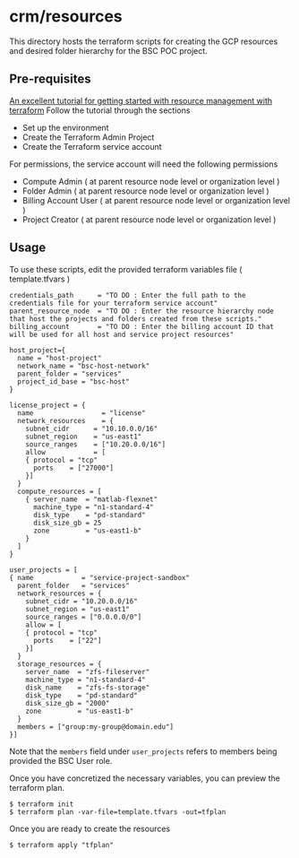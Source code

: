 # crm/resources

This directory hosts the terraform scripts for creating the GCP resources and desired folder hierarchy for the BSC POC project.

## Pre-requisites
[An excellent tutorial for getting started with resource management with terraform](https://cloud.google.com/community/tutorials/managing-gcp-projects-with-terraform)
Follow the tutorial through the sections

* Set up the environment
* Create the Terraform Admin Project
* Create the Terraform service account

For permissions, the service account will need the following permissions

* Compute Admin ( at parent resource node level or organization level )
* Folder Admin ( at parent resource node level or organization level )
* Billing Account User ( at parent resource node level or organization level )
* Project Creator ( at parent resource node level or organization level )

## Usage

To use these scripts, edit the provided terraform variables file ( template.tfvars )
```
credentials_path      = "TO DO : Enter the full path to the credentials file for your terraform service account"
parent_resource_node  = "TO DO : Enter the resource hierarchy node that host the projects and folders created from these scripts."
billing_account       = "TO DO : Enter the billing account ID that will be used for all host and service project resources"

host_project={
  name = "host-project"
  network_name = "bsc-host-network"
  parent_folder = "services"
  project_id_base = "bsc-host"
}

license_project = {
  name                 = "license"
  network_resources    = {
    subnet_cidr      = "10.10.0.0/16"
    subnet_region    = "us-east1"
    source_ranges    = ["10.20.0.0/16"]
    allow            = [
    { protocol = "tcp"
      ports    = ["27000"]
    }]
  }
  compute_resources = [
    { server_name  = "matlab-flexnet"
      machine_type = "n1-standard-4"
      disk_type    = "pd-standard"
      disk_size_gb = 25
      zone         = "us-east1-b"
    }
  ]
}

user_projects = [
{ name            = "service-project-sandbox"
  parent_folder   = "services"
  network_resources = {
    subnet_cidr = "10.20.0.0/16"
    subnet_region = "us-east1"
    source_ranges = ["0.0.0.0/0"]
    allow = [
    { protocol = "tcp"
      ports    = ["22"]
    }]
  }
  storage_resources = {
    server_name  = "zfs-fileserver"
    machine_type = "n1-standard-4"
    disk_name    = "zfs-fs-storage"
    disk_type    = "pd-standard"
    disk_size_gb = "2000"
    zone         = "us-east1-b"
  }
  members = ["group:my-group@domain.edu"]
}]
```
Note that the `members` field under `user_projects` refers to members being provided the BSC User role.

Once you have concretized the necessary variables, you can preview the terraform plan.
```
$ terraform init
$ terraform plan -var-file=template.tfvars -out=tfplan
```
Once you are ready to create the resources
```
$ terraform apply "tfplan"
```
